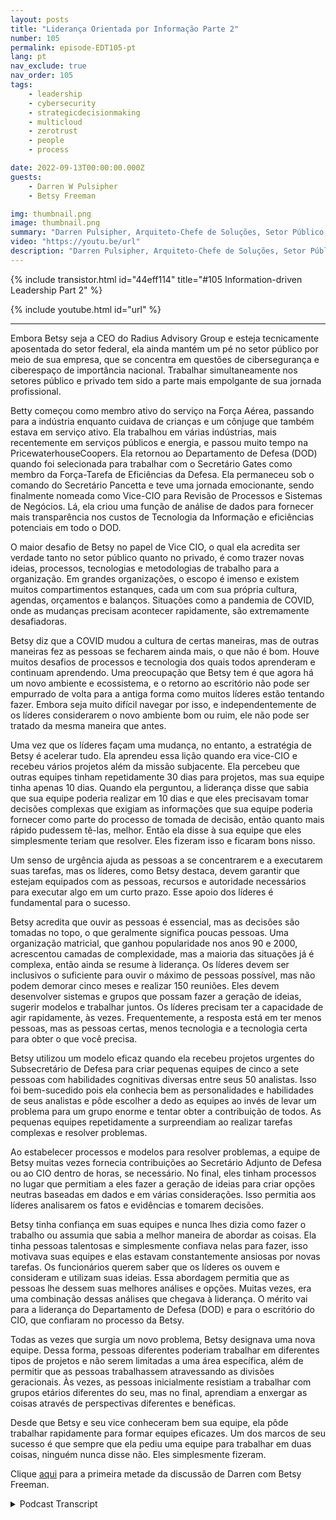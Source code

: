 ```yaml
---
layout: posts
title: "Liderança Orientada por Informação Parte 2"
number: 105
permalink: episode-EDT105-pt
lang: pt
nav_exclude: true
nav_order: 105
tags:
    - leadership
    - cybersecurity
    - strategicdecisionmaking
    - multicloud
    - zerotrust
    - people
    - process

date: 2022-09-13T00:00:00.000Z
guests:
    - Darren W Pulsipher
    - Betsy Freeman

img: thumbnail.png
image: thumbnail.png
summary: "Darren Pulsipher, Arquiteto-Chefe de Soluções, Setor Público, Intel continua sua conversa com Betsy Freeman, CEO do Radius Advisory Group, sobre sua experiência como líder orientada por informações nos setores público e privado. Parte dois de dois."
video: "https://youtu.be/url"
description: "Darren Pulsipher, Arquiteto-Chefe de Soluções, Setor Público, Intel continua sua conversa com Betsy Freeman, CEO do Radius Advisory Group, sobre sua experiência como líder orientada por informações nos setores público e privado. Parte dois de dois."
---
```


<div>
{% include transistor.html id="44eff114" title="#105 Information-driven Leadership Part 2" %}

{% include youtube.html id="url" %}
</div>

---

Embora Betsy seja a CEO do Radius Advisory Group e esteja tecnicamente aposentada do setor federal, ela ainda mantém um pé no setor público por meio de sua empresa, que se concentra em questões de cibersegurança e ciberespaço de importância nacional. Trabalhar simultaneamente nos setores público e privado tem sido a parte mais empolgante de sua jornada profissional.

Betty começou como membro ativo do serviço na Força Aérea, passando para a indústria enquanto cuidava de crianças e um cônjuge que também estava em serviço ativo. Ela trabalhou em várias indústrias, mais recentemente em serviços públicos e energia, e passou muito tempo na PricewaterhouseCoopers. Ela retornou ao Departamento de Defesa (DOD) quando foi selecionada para trabalhar com o Secretário Gates como membro da Força-Tarefa de Eficiências da Defesa. Ela permaneceu sob o comando do Secretário Pancetta e teve uma jornada emocionante, sendo finalmente nomeada como Vice-CIO para Revisão de Processos e Sistemas de Negócios. Lá, ela criou uma função de análise de dados para fornecer mais transparência nos custos de Tecnologia da Informação e eficiências potenciais em todo o DOD.

O maior desafio de Betsy no papel de Vice CIO, o qual ela acredita ser verdade tanto no setor público quanto no privado, é como trazer novas ideias, processos, tecnologias e metodologias de trabalho para a organização. Em grandes organizações, o escopo é imenso e existem muitos compartimentos estanques, cada um com sua própria cultura, agendas, orçamentos e balanços. Situações como a pandemia de COVID, onde as mudanças precisam acontecer rapidamente, são extremamente desafiadoras.

Betsy diz que a COVID mudou a cultura de certas maneiras, mas de outras maneiras fez as pessoas se fecharem ainda mais, o que não é bom. Houve muitos desafios de processos e tecnologia dos quais todos aprenderam e continuam aprendendo. Uma preocupação que Betsy tem é que agora há um novo ambiente e ecossistema, e o retorno ao escritório não pode ser empurrado de volta para a antiga forma como muitos líderes estão tentando fazer. Embora seja muito difícil navegar por isso, e independentemente de os líderes considerarem o novo ambiente bom ou ruim, ele não pode ser tratado da mesma maneira que antes.

Uma vez que os líderes façam uma mudança, no entanto, a estratégia de Betsy é acelerar tudo. Ela aprendeu essa lição quando era vice-CIO e recebeu vários projetos além da missão subjacente. Ela percebeu que outras equipes tinham repetidamente 30 dias para projetos, mas sua equipe tinha apenas 10 dias. Quando ela perguntou, a liderança disse que sabia que sua equipe poderia realizar em 10 dias e que eles precisavam tomar decisões complexas que exigiam as informações que sua equipe poderia fornecer como parte do processo de tomada de decisão, então quanto mais rápido pudessem tê-las, melhor. Então ela disse à sua equipe que eles simplesmente teriam que resolver. Eles fizeram isso e ficaram bons nisso.

Um senso de urgência ajuda as pessoas a se concentrarem e a executarem suas tarefas, mas os líderes, como Betsy destaca, devem garantir que estejam equipados com as pessoas, recursos e autoridade necessários para executar algo em um curto prazo. Esse apoio dos líderes é fundamental para o sucesso.

Betsy acredita que ouvir as pessoas é essencial, mas as decisões são tomadas no topo, o que geralmente significa poucas pessoas. Uma organização matricial, que ganhou popularidade nos anos 90 e 2000, acrescentou camadas de complexidade, mas a maioria das situações já é complexa, então ainda se resume à liderança. Os líderes devem ser inclusivos o suficiente para ouvir o máximo de pessoas possível, mas não podem demorar cinco meses e realizar 150 reuniões. Eles devem desenvolver sistemas e grupos que possam fazer a geração de ideias, sugerir modelos e trabalhar juntos. Os líderes precisam ter a capacidade de agir rapidamente, às vezes. Frequentemente, a resposta está em ter menos pessoas, mas as pessoas certas, menos tecnologia e a tecnologia certa para obter o que você precisa.

Betsy utilizou um modelo eficaz quando ela recebeu projetos urgentes do Subsecretário de Defesa para criar pequenas equipes de cinco a sete pessoas com habilidades cognitivas diversas entre seus 50 analistas. Isso foi bem-sucedido pois ela conhecia bem as personalidades e habilidades de seus analistas e pôde escolher a dedo as equipes ao invés de levar um problema para um grupo enorme e tentar obter a contribuição de todos. As pequenas equipes repetidamente a surpreendiam ao realizar tarefas complexas e resolver problemas.

Ao estabelecer processos e modelos para resolver problemas, a equipe de Betsy muitas vezes fornecia contribuições ao Secretário Adjunto de Defesa ou ao CIO dentro de horas, se necessário. No final, eles tinham processos no lugar que permitiam a eles fazer a geração de ideias para criar opções neutras baseadas em dados e em várias considerações. Isso permitia aos líderes analisarem os fatos e evidências e tomarem decisões.

Betsy tinha confiança em suas equipes e nunca lhes dizia como fazer o trabalho ou assumia que sabia a melhor maneira de abordar as coisas. Ela tinha pessoas talentosas e simplesmente confiava nelas para fazer, isso motivava suas equipes e elas estavam constantemente ansiosas por novas tarefas. Os funcionários querem saber que os líderes os ouvem e consideram e utilizam suas ideias. Essa abordagem permitia que as pessoas lhe dessem suas melhores análises e opções. Muitas vezes, era uma combinação dessas análises que chegava à liderança. O mérito vai para a liderança do Departamento de Defesa (DOD) e para o escritório do CIO, que confiaram no processo da Betsy.

Todas as vezes que surgia um novo problema, Betsy designava uma nova equipe. Dessa forma, pessoas diferentes poderiam trabalhar em diferentes tipos de projetos e não serem limitadas a uma área específica, além de permitir que as pessoas trabalhassem atravessando as divisões geracionais. Às vezes, as pessoas inicialmente resistiam a trabalhar com grupos etários diferentes do seu, mas no final, aprendiam a enxergar as coisas através de perspectivas diferentes e benéficas.

Desde que Betsy e seu vice conheceram bem sua equipe, ela pôde trabalhar rapidamente para formar equipes eficazes. Um dos marcos de seu sucesso é que sempre que ela pediu uma equipe para trabalhar em duas coisas, ninguém nunca disse não. Eles simplesmente fizeram.

Clique [aqui](episódio-EDT104) para a primeira metade da discussão de Darren com Betsy Freeman.



<details>
<summary> Podcast Transcript </summary>

<p></p>

</details>
